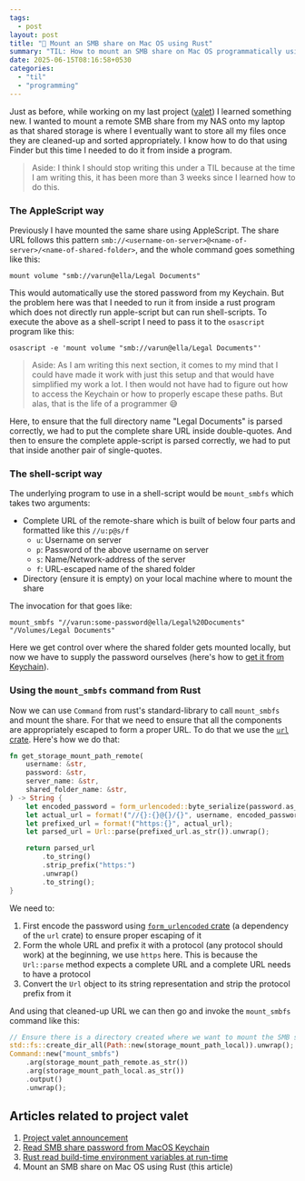 ```yaml
---
tags:
  - post
layout: post
title: "📝 Mount an SMB share on Mac OS using Rust"
summary: "TIL: How to mount an SMB share on Mac OS programmatically using Rust"
date: 2025-06-15T08:16:58+0530
categories:
  - "til"
  - "programming"
---
```


Just as before, while working on my last project ([valet](./project-valet)) I learned something new. I wanted to mount a remote SMB share from my NAS onto my laptop as that shared storage is where I eventually want to store all my files once they are cleaned-up and sorted appropriately. I know how to do that using Finder but this time I needed to do it from inside a program.

> Aside: I think I should stop writing this under a TIL because at the time I am writing this, it has been more than 3 weeks since I learned how to do this.

### The AppleScript way

Previously I have mounted the same share using AppleScript. The share URL follows this pattern `smb://<username-on-server>@<name-of-server>/<name-of-shared-folder>`, and the whole command goes something like this:

```applescript
mount volume "smb://varun@ella/Legal Documents"
```

This would automatically use the stored password from my Keychain. But the problem here was that I needed to run it from inside a rust program which does not directly run apple-script but can run shell-scripts. To execute the above as a shell-script I need to pass it to the `osascript` program like this:

```shell
osascript -e 'mount volume "smb://varun@ella/Legal Documents"'
```

> Aside: As I am writing this next section, it comes to my mind that I could have made it work with just this setup and that would have simplified my work a lot. I then would not have had to figure out how to access the Keychain or how to properly escape these paths. But alas, that is the life of a programmer 😅

Here, to ensure that the full directory name "Legal Documents" is parsed correctly, we had to put the complete share URL inside double-quotes. And then to ensure the complete apple-script is parsed correctly, we had to put that inside another pair of single-quotes.

### The shell-script way

The underlying program to use in a shell-script would be `mount_smbfs` which takes two arguments:

- Complete URL of the remote-share which is built of below four parts and formatted like this `//u:p@s/f`
  - `u`: Username on server
  - `p`: Password of the above username on server
  - `s`: Name/Network-address of the server
  - `f`: URL-escaped name of the shared folder
- Directory (ensure it is empty) on your local machine where to mount the share

The invocation for that goes like:

```shell
mount_smbfs "//varun:some-password@ella/Legal%20Documents" "/Volumes/Legal Documents"
```

Here we get control over where the shared folder gets mounted locally, but now we have to supply the password ourselves (here's how to [get it from Keychain](./til-read-smb-share-password-from-macos-keychain)).

### Using the `mount_smbfs` command from Rust

Now we can use `Command` from rust's standard-library to call `mount_smbfs` and mount the share. For that we need to ensure that all the components are appropriately escaped to form a proper URL. To do that we use the [`url` crate](https://crates.io/crates/url). Here's how we do that:

```rust
fn get_storage_mount_path_remote(
    username: &str,
    password: &str,
    server_name: &str,
    shared_folder_name: &str,
) -> String {
    let encoded_password = form_urlencoded::byte_serialize(password.as_bytes()).collect::<String>();
    let actual_url = format!("//{}:{}@{}/{}", username, encoded_password, server_name, shared_folder_name);
    let prefixed_url = format!("https:{}", actual_url);
    let parsed_url = Url::parse(prefixed_url.as_str()).unwrap();

    return parsed_url
        .to_string()
        .strip_prefix("https:")
        .unwrap()
        .to_string();
}
```

We need to:

1. First encode the password using [`form_urlencoded` crate](https://crates.io/crates/form_urlencoded) (a dependency of the `url` crate) to ensure proper escaping of it
2. Form the whole URL and prefix it with a protocol (any protocol should work) at the beginning, we use `https` here. This is because the `Url::parse` method expects a complete URL and a complete URL needs to have a protocol
3. Convert the `Url` object to its string representation and strip the protocol prefix from it

And using that cleaned-up URL we can then go and invoke the `mount_smbfs` command like this:

```rust
// Ensure there is a directory created where we want to mount the SMB share
std::fs::create_dir_all(Path::new(storage_mount_path_local)).unwrap();
Command::new("mount_smbfs")
    .arg(storage_mount_path_remote.as_str())
    .arg(storage_mount_path_local.as_str())
    .output()
    .unwrap();
```

## Articles related to project valet

1. [Project valet announcement](./project-valet)
2. [Read SMB share password from MacOS Keychain](./til-read-smb-share-password-from-macos-keychain)
3. [Rust read build-time environment variables at run-time](./til-rust-build-time-env-vars)
4. Mount an SMB share on Mac OS using Rust (this article)
